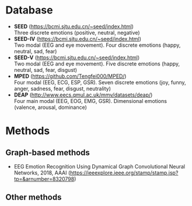 # Database
* **SEED** (https://bcmi.sjtu.edu.cn/~seed/index.html)
<br>Three discrete emotions (positive, neutral, negative)
* **SEED-IV** (https://bcmi.sjtu.edu.cn/~seed/index.html)
<br>Two modal (EEG and eye movement). Four discrete emotions (happy, neutral, sad, fear)
* **SEED-V** (https://bcmi.sjtu.edu.cn/~seed/index.html)
<br>Two modal (EEG and eye movement). Five discrete emotions (happy, neutral, sad, fear, disgust)
* **MPED** (https://github.com/Tengfei000/MPED/)
<br>Four modal (EEG, ECG, ESP, GSR). Seven discrete emotions (joy, funny, anger, sadness, fear, disgust, neutrality)
* **DEAP** (http://www.eecs.qmul.ac.uk/mmv/datasets/deap/)
<br>Four main modal (EEG, EOG, EMG, GSR). Dimensional emotions (valence, arousal, dominance)
# Methods
## Graph-based methods
* EEG Emotion Recognition Using Dynamical Graph Convolutional Neural Networks, 2018, AAAI (https://ieeexplore.ieee.org/stamp/stamp.jsp?tp=&arnumber=8320798)
## Other methods
